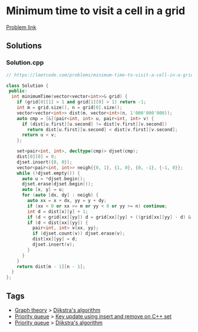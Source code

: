 # Minimum time to visit a cell in a grid

[Problem link](https://leetcode.com/problems/minimum-time-to-visit-a-cell-in-a-grid/)

## Solutions


### Solution.cpp
```cpp
// https://leetcode.com/problems/minimum-time-to-visit-a-cell-in-a-grid/

class Solution {
 public:
  int minimumTime(vector<vector<int>>& grid) {
    if (grid[0][1] > 1 and grid[1][0] > 1) return -1;
    int m = grid.size(), n = grid[0].size();
    vector<vector<int>> dist(m, vector<int>(n, 1'000'000'000));
    auto cmp = [&](pair<int, int> u, pair<int, int> v) {
      if (dist[u.first][u.second] != dist[v.first][v.second])
        return dist[u.first][u.second] < dist[v.first][v.second];
      return u < v;
    };

    set<pair<int, int>, decltype(cmp)> djset(cmp);
    dist[0][0] = 0;
    djset.insert({0, 0});
    vector<pair<int, int>> neigh{{0, 1}, {1, 0}, {0, -1}, {-1, 0}};
    while (!djset.empty()) {
      auto u = *djset.begin();
      djset.erase(djset.begin());
      auto [x, y] = u;
      for (auto [dx, dy] : neigh) {
        auto xx = x + dx, yy = y + dy;
        if (xx < 0 or xx >= m or yy < 0 or yy >= n) continue;
        int d = dist[x][y] + 1;
        if (d < grid[xx][yy]) d = grid[xx][yy] + ((grid[xx][yy] - d) & 1);
        if (d < dist[xx][yy]) {
          pair<int, int> v{xx, yy};
          if (djset.count(v)) djset.erase(v);
          dist[xx][yy] = d;
          djset.insert(v);
        }
      }
    }
    return dist[m - 1][n - 1];
  }
};
```
## Tags

* [Graph theory](/README.md#Graph_theory) > [Dijkstra's algorithm](/README.md#Graph_theory-Dijkstra_s_algorithm)
* [Priority queue](/README.md#Priority_queue) > [Key update using insert and remove on C++ set](/README.md#Priority_queue-Key_update_using_insert_and_remove_on_C___set)
* [Priority queue](/README.md#Priority_queue) > [Dijkstra's algorithm](/README.md#Priority_queue-Dijkstra_s_algorithm)
